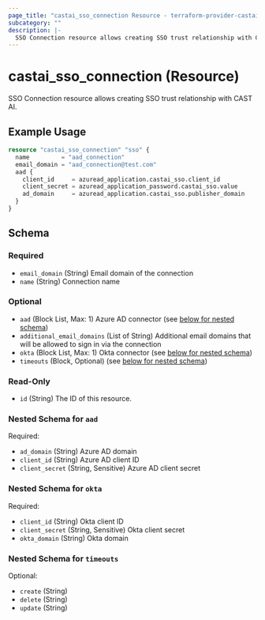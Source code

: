 ```yaml
---
page_title: "castai_sso_connection Resource - terraform-provider-castai"
subcategory: ""
description: |-
  SSO Connection resource allows creating SSO trust relationship with CAST AI.
---
```


# castai_sso_connection (Resource)

SSO Connection resource allows creating SSO trust relationship with CAST AI.

## Example Usage

```terraform
resource "castai_sso_connection" "sso" {
  name         = "aad_connection"
  email_domain = "aad_connection@test.com"
  aad {
    client_id     = azuread_application.castai_sso.client_id
    client_secret = azuread_application_password.castai_sso.value
    ad_domain     = azuread_application.castai_sso.publisher_domain
  }
}
```

<!-- schema generated by tfplugindocs -->
## Schema

### Required

- `email_domain` (String) Email domain of the connection
- `name` (String) Connection name

### Optional

- `aad` (Block List, Max: 1) Azure AD connector (see [below for nested schema](#nestedblock--aad))
- `additional_email_domains` (List of String) Additional email domains that will be allowed to sign in via the connection
- `okta` (Block List, Max: 1) Okta connector (see [below for nested schema](#nestedblock--okta))
- `timeouts` (Block, Optional) (see [below for nested schema](#nestedblock--timeouts))

### Read-Only

- `id` (String) The ID of this resource.

<a id="nestedblock--aad"></a>
### Nested Schema for `aad`

Required:

- `ad_domain` (String) Azure AD domain
- `client_id` (String) Azure AD client ID
- `client_secret` (String, Sensitive) Azure AD client secret


<a id="nestedblock--okta"></a>
### Nested Schema for `okta`

Required:

- `client_id` (String) Okta client ID
- `client_secret` (String, Sensitive) Okta client secret
- `okta_domain` (String) Okta domain


<a id="nestedblock--timeouts"></a>
### Nested Schema for `timeouts`

Optional:

- `create` (String)
- `delete` (String)
- `update` (String)
